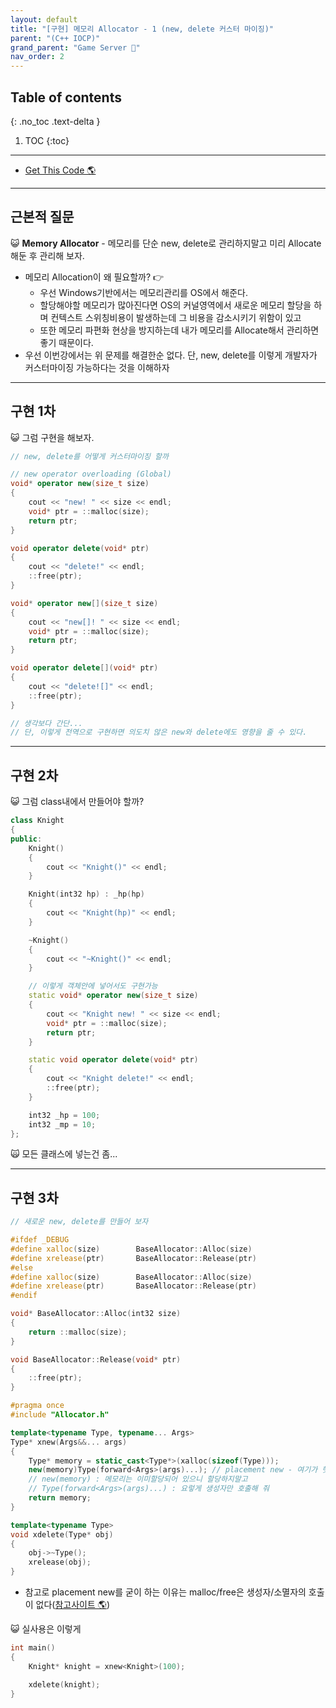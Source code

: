 ```yaml
---
layout: default
title: "[구현] 메모리 Allocator - 1 (new, delete 커스터 마이징)"
parent: "(C++ IOCP)"
grand_parent: "Game Server 👾"
nav_order: 2
---
```


## Table of contents
{: .no_toc .text-delta }

1. TOC
{:toc}

---

* [Get This Code 🌎](https://github.com/EasyCoding-7/Windows_Game_Server_Tutorial/tree/RA-Tag-06)

---

## 근본적 질문

😺 **Memory Allocator** - 메모리를 단순 new, delete로 관리하지말고 미리 Allocate해둔 후 관리해 보자.<br>

* 메모리 Allocation이 왜 필요할까? 👉
    * 우선 Windows기반에서는 메모리관리를 OS에서 해준다.
    * 할당해야할 메모리가 많아진다면 OS의 커널영역에서 새로운 메모리 할당을 하며 컨텍스트 스위칭비용이 발생하는데 그 비용을 감소시키기 위함이 있고
    * 또한 메모리 파편화 현상을 방지하는데 내가 메모리를 Allocate해서 관리하면 좋기 때문이다.
* 우선 이번강에서는 위 문제를 해결한순 없다. 단, new, delete를 이렇게 개발자가 커스터마이징 가능하다는 것을 이해하자

---

## 구현 1차

😺 그럼 구현을 해보자.

```cpp
// new, delete를 어떻게 커스터마이징 할까

// new operator overloading (Global)
void* operator new(size_t size)
{
	cout << "new! " << size << endl;
	void* ptr = ::malloc(size);
	return ptr;
}

void operator delete(void* ptr)
{
	cout << "delete!" << endl;
	::free(ptr);
}

void* operator new[](size_t size)
{
	cout << "new[]! " << size << endl;
	void* ptr = ::malloc(size);
	return ptr;
}

void operator delete[](void* ptr)
{
	cout << "delete![]" << endl;
	::free(ptr);
}

// 생각보다 간단...
// 단, 이렇게 전역으로 구현하면 의도치 않은 new와 delete에도 영향을 줄 수 있다.
```

---

## 구현 2차

😺 그럼 class내에서 만들어야 할까?

```cpp
class Knight
{
public:
	Knight()
	{
		cout << "Knight()" << endl;
	}

	Knight(int32 hp) : _hp(hp)
	{
		cout << "Knight(hp)" << endl;
	}

	~Knight()
	{
		cout << "~Knight()" << endl;
	}

    // 이렇게 객체안에 넣어서도 구현가능
	static void* operator new(size_t size)
	{
		cout << "Knight new! " << size << endl;
		void* ptr = ::malloc(size);
		return ptr;
	}

	static void operator delete(void* ptr)
	{
		cout << "Knight delete!" << endl;
		::free(ptr);
	}

	int32 _hp = 100;
	int32 _mp = 10;
};
```

🙀 모든 클래스에 넣는건 좀...

---

## 구현 3차

```cpp
// 새로운 new, delete를 만들어 보자

#ifdef _DEBUG
#define xalloc(size)		BaseAllocator::Alloc(size)
#define xrelease(ptr)		BaseAllocator::Release(ptr)
#else
#define xalloc(size)		BaseAllocator::Alloc(size)
#define xrelease(ptr)		BaseAllocator::Release(ptr)
#endif
```

```cpp
void* BaseAllocator::Alloc(int32 size)
{
	return ::malloc(size);
}

void BaseAllocator::Release(void* ptr)
{
	::free(ptr);
}
```

```cpp
#pragma once
#include "Allocator.h"

template<typename Type, typename... Args>
Type* xnew(Args&&... args)
{
	Type* memory = static_cast<Type*>(xalloc(sizeof(Type)));
	new(memory)Type(forward<Args>(args)...); // placement new - 여기가 헷갈린다(지연 생성)
    // new(memory) : 메모리는 이미할당되어 있으니 할당하지말고
    // Type(forward<Args>(args)...) : 요렇게 생성자만 호출해 줘
	return memory;
}

template<typename Type>
void xdelete(Type* obj)
{
	obj->~Type();
	xrelease(obj);
}
```

* 참고로 placement new를 굳이 하는 이유는 malloc/free은 생성자/소멸자의 호출이 없다([참고사이트 🌎](https://rieulpost.tistory.com/52))

😺 실사용은 이렇게

```cpp
int main()
{	
	Knight* knight = xnew<Knight>(100);

	xdelete(knight);
}
```